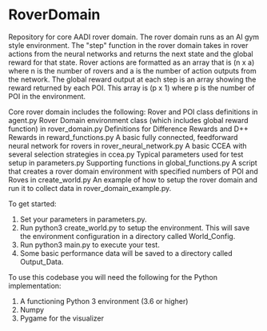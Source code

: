 # RoverDomain
Repository for core AADI rover domain. The rover domain runs as an AI gym style environment. The "step" function in the rover domain takes in rover actions from the neural networks and returns the next state and the global reward for that state. Rover actions are formatted as an array that is (n x a) where n is the number of rovers and a is the number of action outputs from the network. The global reward output at each step is an array showing the reward returned by each POI. This array is (p x 1) where p is the number of POI in the environment.

Core rover domain includes the following:
  Rover and POI class definitions in agent.py
  Rover Domain environment class (which includes global reward function) in rover_domain.py
  Definitions for Difference Rewards and D++ Rewards in reward_functions.py
  A basic fully connected, feedforward neural network for rovers in rover_neural_network.py
  A basic CCEA with several selection strategies in ccea.py
  Typical parameters used for test setup in parameters.py
  Supporting functions in global_functions.py
  A script that creates a rover domain environment with specified numbers of POI and Roves in create_world.py
  An example of how to setup the rover domain and run it to collect data in rover_domain_example.py.
  
  To get started:
  1. Set your parameters in parameters.py.
  2. Run python3 create_world.py to setup the environment. This will save the environment configuration in a directory called World_Config.
  3. Run python3 main.py to execute your test.
  4. Some basic performance data will be saved to a directory called Output_Data.
  
  To use this codebase you will need the following for the Python implementation:
  1. A functioning Python 3 environment (3.6 or higher)
  2. Numpy
  3. Pygame for the visualizer
